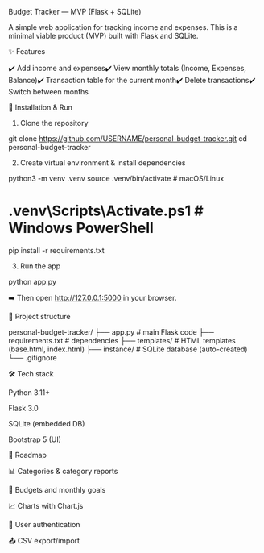 Budget Tracker — MVP (Flask + SQLite)

A simple web application for tracking income and expenses. This is a minimal viable product (MVP) built with Flask and SQLite.

✨ Features

✔️ Add income and expenses✔️ View monthly totals (Income, Expenses, Balance)✔️ Transaction table for the current month✔️ Delete transactions✔️ Switch between months

🚀 Installation & Run

1. Clone the repository

git clone https://github.com/USERNAME/personal-budget-tracker.git
cd personal-budget-tracker

2. Create virtual environment & install dependencies

python3 -m venv .venv
source .venv/bin/activate   # macOS/Linux
# .venv\\Scripts\\Activate.ps1 # Windows PowerShell

pip install -r requirements.txt

3. Run the app

python app.py

➡️ Then open http://127.0.0.1:5000 in your browser.

📂 Project structure

personal-budget-tracker/
├── app.py              # main Flask code
├── requirements.txt    # dependencies
├── templates/          # HTML templates (base.html, index.html)
├── instance/           # SQLite database (auto-created)
└── .gitignore

🛠 Tech stack

Python 3.11+

Flask 3.0

SQLite (embedded DB)

Bootstrap 5 (UI)

🔮 Roadmap

📊 Categories & category reports

🎯 Budgets and monthly goals

📈 Charts with Chart.js

🔐 User authentication

📤 CSV export/import

